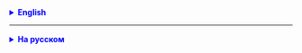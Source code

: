 <details style="margin-top: 16px">
  <summary style="cursor: pointer; color: blue;"><b>English</b></summary>



</details>

<hr>

<details style="margin-top: 16px">
  <summary style="cursor: pointer; color: blue;"><b>На русском</b></summary>

## Это дз переносится на следующий день

### Требования: 
- Для выполнения дз создайте отдельный класс с именем StringTasks и реализуйте статичные методы для каждой задачи.
- Создайте класс Application с методом public static void main(String[] args)
- Все методы класса StringTasks должны вызваться из класса Application

<details style="margin-top: 16px">
  <summary style="cursor: pointer"><b>Пример</b></summary>
Пример:

````java
public class Application {

    public static void main(String[] args) {
        System.out.println(StringTasks.countDigits("I am agent 007"));
        System.out.println(StringTasks.countUppercaseLetters("Hello World"));
        System.out.println(StringTasks.reverseWords("Hello World"));
    }
}


public class StringTasks {
    
    // Задача 1. Реализуйте метод, который подсчитает количество цифр в строке.
    public static int countDigits(String value){
        // code
    } 
    
    // other methods
}
````

</details>

### Задача 1. Реализуйте метод, который подсчитает количество цифр в строке.

**Пример 1:** Дана строка "I am agent 007", Результат: В строке 3 цифр(ы)

**Пример 2:** Дана строка "In 2022, I went to the sea twice", Результат: В строке 4 цифр(ы)

**Пример 3:** Дана строка "I was in Berlin 3 times in 2023, and in 2022 I was there twice", Результат: В строке 9 цифр(
ы)

- попробуйте разные подходы, с разбиением стоки на массив символов и с использованием charAt

### Задача 2. Реализуйте метод, который подсчитает количество только верхнего регистра в строке от A до Z.

**Пример 1:** Дана строка "Hello World", Результат: 2 букв(ы) верхнего регистра

**Пример 2:** Дана строка "In 2022, I went to the sea twice", Результат: 2 букв(ы) верхнего регистра

**Пример 3:** Дана строка "I was in Berlin 3 times in 2023, and in 2022 I was there twice", Результат: 3 букв(ы)
верхнего регистра


### Задача 3*. Реализуйте метод, который принимает строку и возвращает новую строку, в которой все слова перевернуты, но порядок слов остается прежним.

**Пример 1:** Дана строка "Hello World", Результат: "olleH dlroW"

**Пример 2:** Дана строка "Java Programming", Результат: "avaJ gnimmargorP"

**Пример 3:** Дана строка "Easy come easy go", Результат: "ysaE emoc ysae og"

</details>
